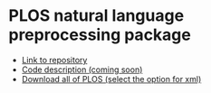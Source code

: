# PLOS natural language preprocessing package

- [Link to repository](https://github.com/kma32527/PLOS-Extract)
- [Code description (coming soon)](code.md)
- [Download all of PLOS (select the option for xml)](https://www.plos.org/text-and-data-mining)
